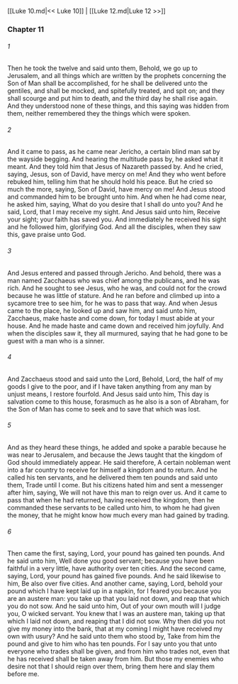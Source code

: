 [[Luke 10.md|<< Luke 10]]  |  [[Luke 12.md|Luke 12 >>]]

### Chapter 11
###### 1
Then he took the twelve and said unto them, Behold, we go up to Jerusalem, and all things which are written by the prophets concerning the Son of Man shall be accomplished, for he shall be delivered unto the gentiles, and shall be mocked, and spitefully treated, and spit on; and they shall scourge and put him to death, and the third day he shall rise again. And they understood none of these things, and this saying was hidden from them, neither remembered they the things which were spoken.

###### 2
And it came to pass, as he came near Jericho, a certain blind man sat by the wayside begging. And hearing the multitude pass by, he asked what it meant. And they told him that Jesus of Nazareth passed by. And he cried, saying, Jesus, son of David, have mercy on me! And they who went before rebuked him, telling him that he should hold his peace. But he cried so much the more, saying, Son of David, have mercy on me! And Jesus stood and commanded him to be brought unto him. And when he had come near, he asked him, saying, What do you desire that I shall do unto you? And he said, Lord, that I may receive my sight. And Jesus said unto him, Receive your sight; your faith has saved you. And immediately he received his sight and he followed him, glorifying God. And all the disciples, when they saw this, gave praise unto God.

###### 3
And Jesus entered and passed through Jericho. And behold, there was a man named Zacchaeus who was chief among the publicans, and he was rich. And he sought to see Jesus, who he was, and could not for the crowd because he was little of stature. And he ran before and climbed up into a sycamore tree to see him, for he was to pass that way. And when Jesus came to the place, he looked up and saw him, and said unto him, Zacchaeus, make haste and come down, for today I must abide at your house. And he made haste and came down and received him joyfully. And when the disciples saw it, they all murmured, saying that he had gone to be guest with a man who is a sinner.

###### 4
And Zacchaeus stood and said unto the Lord, Behold, Lord, the half of my goods I give to the poor, and if I have taken anything from any man by unjust means, I restore fourfold. And Jesus said unto him, This day is salvation come to this house, forasmuch as he also is a son of Abraham, for the Son of Man has come to seek and to save that which was lost.

###### 5
And as they heard these things, he added and spoke a parable because he was near to Jerusalem, and because the Jews taught that the kingdom of God should immediately appear. He said therefore, A certain nobleman went into a far country to receive for himself a kingdom and to return. And he called his ten servants, and he delivered them ten pounds and said unto them, Trade until I come. But his citizens hated him and sent a messenger after him, saying, We will not have this man to reign over us. And it came to pass that when he had returned, having received the kingdom, then he commanded these servants to be called unto him, to whom he had given the money, that he might know how much every man had gained by trading.

###### 6
Then came the first, saying, Lord, your pound has gained ten pounds. And he said unto him, Well done you good servant; because you have been faithful in a very little, have authority over ten cities. And the second came, saying, Lord, your pound has gained five pounds. And he said likewise to him, Be also over five cities. And another came, saying, Lord, behold your pound which I have kept laid up in a napkin, for I feared you because you are an austere man: you take up that you laid not down, and reap that which you do not sow. And he said unto him, Out of your own mouth will I judge you, O wicked servant. You knew that I was an austere man, taking up that which I laid not down, and reaping that I did not sow. Why then did you not give my money into the bank, that at my coming I might have received my own with usury? And he said unto them who stood by, Take from him the pound and give to him who has ten pounds. For I say unto you that unto everyone who trades shall be given, and from him who trades not, even that he has received shall be taken away from him. But those my enemies who desire not that I should reign over them, bring them here and slay them before me.